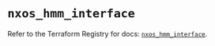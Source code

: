 # `nxos_hmm_interface`

Refer to the Terraform Registry for docs: [`nxos_hmm_interface`](https://registry.terraform.io/providers/ciscodevnet/nxos/0.5.10/docs/resources/hmm_interface).
